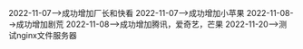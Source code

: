 2022-11-07-->成功增加厂长和快看
2022-11-07-->成功增加小苹果
2022-11-08-->成功增加剧荒
2022-11-08-->成功增加腾讯，爱奇艺，芒果
2022-11-20-->测试nginx文件服务器 















